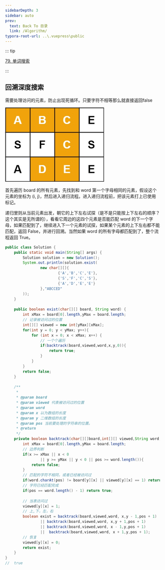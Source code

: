 ```yaml
---
sidebarDepth: 3
sidebar: auto
prev:
  text: Back To 目录
  link: /Algorithm/
typora-root-url: ..\.vuepress\public
---
```


::: tip

[79. 单词搜索](https://leetcode.cn/problems/word-search/)

:::



## 回溯深度搜索

需要处理访问的元素，防止出现死循环。只要字符不相等那么就直接返回false

![img](/images/algorithm/word2.jpg)

首先遍历 board 的所有元素，先找到和 word 第一个字母相同的元素，假设这个元素的坐标为 (i, j)，然后进入递归流程。进入递归流程前，把该元素打上已使用标记。

递归里则从当前元素出发，朝它的上下左右试探（是不是只能按上下左右的顺序？这个其实是无所谓的），看看它周边的这四个元素是否能匹配 word 的下一个字母，如果匹配到了，继续进入下一个元素的试探，如果某个元素的上下左右都不能匹配，返回 False，并进行回溯。当然如果 word 的所有字母都匹配到了，整个流程返回 True。

```java
public class Solution {
    public static void main(String[] args) {
        Solution solution = new Solution();
        System.out.println(solution.exist(
                new char[][]{
                        {'A','B','C','E'},
                        {'S','F','C','S'},
                        {'A','D','E','E'}
                },"ABCCED"
        ));
    }

    public boolean exist(char[][] board, String word) {
        int xMax = board[0].length,yMax = board.length;
        // 记录被访问过的位置
        int[][] viewed = new int[yMax][xMax];
        for(int y = 0; y < yMax; y++){
            for (int x = 0; x < xMax; x++) {
                // 一个个遍历
                if(backtrack(board,viewed,word,x,y,0)){
                    return true;
                }
            }
        }
        return false;
    }

    /**
     *
     * @param board
     * @param viewed 代表被访问过的位置
     * @param word
     * @param x 以为数组的长度
     * @param y 二维数组的长度
     * @param pos 当前要处理的字符串的位置。
     * @return
     */
    private boolean backtrack(char[][]board,int[][] viewed,String word,int x,int y,int pos){
        int xMax = board[0].length,yMax = board.length;
        // 边界判断
        if(x >= xMax || x < 0
                || y >= yMax || y < 0 || pos >= word.length()){
            return false;
        }
        // 匹配的字符不相同，或者已经被访问过
        if(word.charAt(pos) != board[y][x] || viewed[y][x] == 1) return false;
        // 字符已经匹配完成
        if(pos == word.length() - 1) return true;

        // 当表访问过
        viewed[y][x] = 1;
        // 上,下，左，右
        boolean exist = backtrack(board,viewed,word, x,y - 1,pos + 1)
                || backtrack(board,viewed,word, x,y + 1,pos + 1)
                || backtrack(board,viewed,word, x - 1,y,pos + 1)
                ||  backtrack(board,viewed,word, x + 1,y,pos + 1);
        // 恢复
        viewed[y][x] = 0;
        return exist;
    }
}
//  true
```

